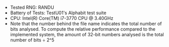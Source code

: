 - Tested RNG: RANDU
- Battery of Tests: TestU01's Alphabit test suite
- CPU: Intel(R) Core(TM) i7-3770 CPU @ 3.40GHz
- Note that the number behind the file name indicates the total number of bits analysed. To compute the relative performance compared to the implemented system, the amount of 32-bit numbers analysed is the total number of bits ÷ 2^5
